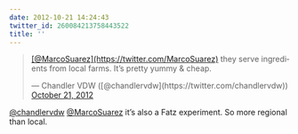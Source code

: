 ```yaml
---
date: 2012-10-21 14:24:43
twitter_id: 260084213758443522
title: ''
---
```


<blockquote class="twitter-tweet"><p lang="en" dir="ltr"><a href="https://twitter.com/MarcoSuarez?ref_src=twsrc%5Etfw">[@MarcoSuarez](https://twitter.com/MarcoSuarez)</a> they serve ingredients from local farms. It’s pretty yummy &amp; cheap.</p>&mdash; Chandler VDW ([@chandlervdw](https://twitter.com/chandlervdw)) <a href="https://twitter.com/chandlervdw/status/260070160331853824?ref_src=twsrc%5Etfw">October 21, 2012</a></blockquote>
<script async src="https://platform.twitter.com/widgets.js" charset="utf-8"></script>

[@chandlervdw](https://twitter.com/chandlervdw) [@MarcoSuarez](https://twitter.com/MarcoSuarez) it’s also a Fatz experiment. So more regional than local.
